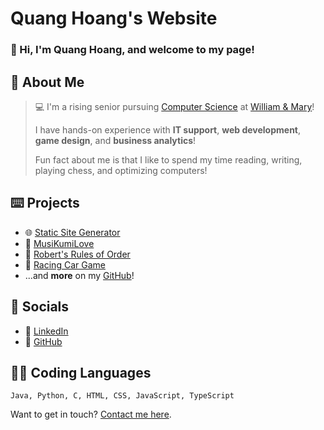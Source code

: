 # Quang Hoang's Website

### 👋 Hi, I'm Quang Hoang, and welcome to my page!

## 👦 About Me

> 💻 I'm a rising senior pursuing [Computer Science](https://www.wm.edu/as/computerscience/) at [William & Mary](https://www.wm.edu/)!
>
> I have hands-on experience with **IT support**, **web development**, **game design**, and **business analytics**!
>
> Fun fact about me is that I like to spend my time reading, writing, playing chess, and optimizing computers!

## ⌨️ Projects

- 🌐 [Static Site Generator](/projects/static-site-generator)
- 🎵 [MusiKumiLove](/projects/musikumilove)
- 👥 [Robert's Rules of Order](/projects/ronr)
- 🚙 [Racing Car Game](/projects/racing-car-game)
- ...and **more** on my [GitHub](https://github.com/theantigone)!

## 💬 Socials

- 👔 [LinkedIn](https://www.linkedin.com/in/quanghoang1)
- 🚀 [GitHub](https://github.com/theantigone)

## 🧑‍💻 Coding Languages

```
Java, Python, C, HTML, CSS, JavaScript, TypeScript
```

Want to get in touch? [Contact me here](/contact).
